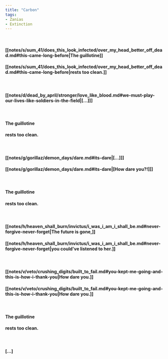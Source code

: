 ```yaml
---
title: "Carbon"
tags:
- Zanias
- Extinction
---
```

&nbsp;
#### [[notes/s/sum_41/does_this_look_infected/over_my_head_better_off_dead.md#this-came-long-before|The guillotine]]
#### [[notes/s/sum_41/does_this_look_infected/over_my_head_better_off_dead.md#this-came-long-before|rests too clean.]]
&nbsp;
#### [[notes/d/dead_by_april/stronger/love_like_blood.md#we-must-play-our-lives-like-soldiers-in-the-field|[...]]]
&nbsp;
#### The guillotine
#### rests too clean.
&nbsp;
#### [[notes/g/gorillaz/demon_days/dare.md#its-dare|[...]]]
#### [[notes/g/gorillaz/demon_days/dare.md#its-dare|[How dare you?!]]]
&nbsp;
#### The guillotine
#### rests too clean.
&nbsp;
#### [[notes/h/heaven_shall_burn/invictus/i_was_i_am_i_shall_be.md#never-forgive-never-forget|The future is gone,]]
#### [[notes/h/heaven_shall_burn/invictus/i_was_i_am_i_shall_be.md#never-forgive-never-forget|you could've listened to her.]]
&nbsp;
#### [[notes/v/veto/crushing_digits/built_to_fail.md#you-kept-me-going-and-this-is-how-i-thank-you|How dare you.]]
#### [[notes/v/veto/crushing_digits/built_to_fail.md#you-kept-me-going-and-this-is-how-i-thank-you|How dare you.]]
&nbsp;
#### The guillotine
#### rests too clean.
&nbsp;
#### [...]
